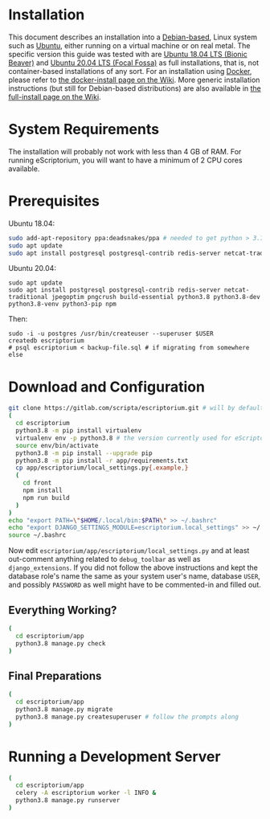 # Installation

This document describes an installation into a [Debian-based](https://en.wikipedia.org/wiki/Category:Debian-based_distributions), Linux system such as [Ubuntu](https://ubuntu.com/), either running on a virtual machine or on real metal. The specific version this guide was tested with are [Ubuntu 18.04 LTS (Bionic Beaver)](https://releases.ubuntu.com/18.04/) and [Ubuntu 20.04 LTS (Focal Fossa)](https://releases.ubuntu.com/20.04/) as full installations, that is, not container-based installations of any sort. For an installation using [Docker](https://www.docker.com/), please refer to [the docker-install page on the Wiki](https://gitlab.com/scripta/escriptorium/-/wikis/docker-install). More generic installation instructions (but still for Debian-based distributions) are also available in [the full-install page on the Wiki](https://gitlab.com/scripta/escriptorium/-/wikis/full-install).

# System Requirements

The installation will probably not work with less than 4 GB of RAM. For running eScriptorium, you will want to have a minimum of 2 CPU cores available.

# Prerequisites

Ubuntu 18.04:
```bash
sudo add-apt-repository ppa:deadsnakes/ppa # needed to get python > 3.7
sudo apt update
sudo apt install postgresql postgresql-contrib redis-server netcat-traditional jpegoptim pngcrush build-essential python3.8 python-dev python3-dev python3-venv python3-pip
```

Ubuntu 20.04:
```
sudo apt update
sudo apt install postgresql postgresql-contrib redis-server netcat-traditional jpegoptim pngcrush build-essential python3.8 python3.8-dev python3.8-venv python3-pip npm
```

Then:
```
sudo -i -u postgres /usr/bin/createuser --superuser $USER
createdb escriptorium 
# psql escriptorium < backup-file.sql # if migrating from somewhere else
```

# Download and Configuration

```bash
git clone https://gitlab.com/scripta/escriptorium.git # will by default get you the "develop" branch
(
  cd escriptorium
  python3.8 -m pip install virtualenv
  virtualenv env -p python3.8 # the version currently used for eScriptorium development
  source env/bin/activate
  python3.8 -m pip install --upgrade pip
  python3.8 -m pip install -r app/requirements.txt
  cp app/escriptorium/local_settings.py{.example,}  
  (
    cd front
    npm install
    npm run build
  )
)
echo "export PATH=\"$HOME/.local/bin:$PATH\" >> ~/.bashrc"
echo "export DJANGO_SETTINGS_MODULE=escriptorium.local_settings" >> ~/.bashrc
source ~/.bashrc
```

Now edit `escriptorium/app/escriptorium/local_settings.py` and at least out-comment anything related to `debug_toolbar` as well as `django_extensions`. If you did not follow the above instructions and kept the database role's name the same as your system user's name, database `USER`, and possibly `PASSWORD` as well might have to be commented-in and filled out. 

## Everything Working?

```bash
(
  cd escriptorium/app
  python3.8 manage.py check
)
```

## Final Preparations

```bash
(
  cd escriptorium/app
  python3.8 manage.py migrate
  python3.8 manage.py createsuperuser # follow the prompts along
)
```

# Running a Development Server

```bash
(
  cd escriptorium/app
  celery -A escriptorium worker -l INFO &
  python3.8 manage.py runserver 
)
```
